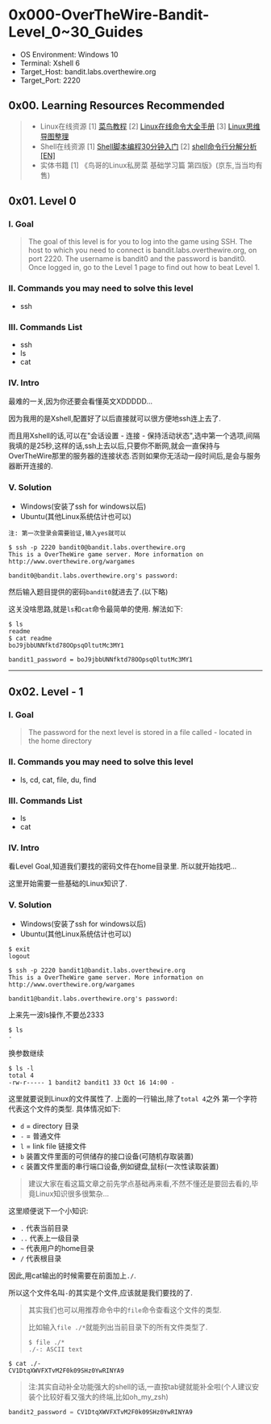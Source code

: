 # **0x000-OverTheWire-Bandit-Level_0~30_Guides**

- OS Environment: Windows 10
- Terminal: Xshell 6
- Target_Host: bandit.labs.overthewire.org
- Target_Port: 2220

## 0x00. Learning Resources Recommended

> - Linux在线资源
> [1] [菜鸟教程](http://www.runoob.com/linux/linux-tutorial.html)
> [2] [Linux在线命令大全手册](http://man.linuxde.net/)
> [3] [Linux思维导图整理](https://www.jianshu.com/p/59f759207862)
> - Shell在线资源
> [1] [Shell脚本编程30分钟入门](https://github.com/qinjx/30min_guides/blob/master/shell.md)
> [2] [shell命令行分解分析[EN]](https://explainshell.com/)
> - 实体书籍
> [1] 《鸟哥的Linux私房菜 基础学习篇 第四版》(京东,当当均有售)

## 0x01. Level 0

### I. Goal

> The goal of this level is for you to log into the game using SSH. The host to which you need to connect is bandit.labs.overthewire.org, on port 2220. The username is bandit0 and the password is bandit0. Once logged in, go to the Level 1 page to find out how to beat Level 1.

### II. Commands you may need to solve this level

- ssh

### III. Commands List

- ssh
- ls
- cat

### IV. Intro

最难的一关,因为你还要会看懂英文XDDDDD...

因为我用的是Xshell,配置好了以后直接就可以很方便地ssh连上去了.

而且用Xshell的话,可以在"会话设置 - 连接 - 保持活动状态",选中第一个选项,间隔我填的是25秒,这样的话,ssh上去以后,只要你不断网,就会一直保持与OverTheWire那里的服务器的连接状态.否则如果你无活动一段时间后,是会与服务器断开连接的.

### V. Solution

- Windows(安装了ssh for windows以后)
- Ubuntu(其他Linux系统估计也可以)

`注: 第一次登录会需要验证,输入yes就可以`

```shell
$ ssh -p 2220 bandit0@bandit.labs.overthewire.org
This is a OverTheWire game server. More information on http://www.overthewire.org/wargames

bandit0@bandit.labs.overthewire.org's password:
```

然后输入题目提供的密码`bandit0`就进去了.(以下略)

这关没啥思路,就是`ls`和`cat`命令最简单的使用.
解法如下:

```shell
$ ls
readme
$ cat readme
boJ9jbbUNNfktd78OOpsqOltutMc3MY1
```

`bandit1_password = boJ9jbbUNNfktd78OOpsqOltutMc3MY1`

------

## 0x02. Level - 1

### I. Goal

> The password for the next level is stored in a file called - located in the home directory

### II. Commands you may need to solve this level

- ls, cd, cat, file, du, find

### III. Commands List

- ls
- cat

### IV. Intro

看Level Goal,知道我们要找的密码文件在home目录里.
所以就开始找吧...

这里开始需要一些基础的Linux知识了.

### V. Solution

- Windows(安装了ssh for windows以后)
- Ubuntu(其他Linux系统估计也可以)

```shell
$ exit
logout

$ ssh -p 2220 bandit1@bandit.labs.overthewire.org
This is a OverTheWire game server. More information on http://www.overthewire.org/wargames

bandit1@bandit.labs.overthewire.org's password:
```

上来先一波ls操作,不要怂2333

```shell
$ ls
-
```

换参数继续

```shell
$ ls -l
total 4
-rw-r----- 1 bandit2 bandit1 33 Oct 16 14:00 -
```

这里就要说到Linux的文件属性了.
上面的一行输出,除了`total 4`之外
第一个字符代表这个文件的类型.
具体情况如下:

- `d` = directory 目录
- `-` = 普通文件
- `l` = link file 链接文件
- `b` 装置文件里面的可供储存的接口设备(可随机存取装置)
- `c` 装置文件里面的串行端口设备,例如键盘,鼠标(一次性读取装置)

> 建议大家在看这篇文章之前先学点基础再来看,不然不懂还是要回去看的,毕竟Linux知识很多很繁杂...

这里顺便说下一个小知识:

- `.` 代表当前目录
- `..` 代表上一级目录
- `~` 代表用户的home目录
- `/` 代表根目录

因此,用cat输出的时候需要在前面加上`./`.

所以这个文件名叫`-`的其实是个文件,应该就是我们要找的了.

> 其实我们也可以用推荐命令中的`file`命令查看这个文件的类型.
>  
> 比如输入`file ./*`就能列出当前目录下的所有文件类型了.
>  
> ```shell
> $ file ./*
> ./-: ASCII text
> ```

```shell
$ cat ./-
CV1DtqXWVFXTvM2F0k09SHz0YwRINYA9
```

> 注:其实自动补全功能强大的shell的话,一直按tab键就能补全啦(个人建议安装个比较好看又强大的终端,比如oh_my_zsh)

```python
bandit2_password = CV1DtqXWVFXTvM2F0k09SHz0YwRINYA9
```
